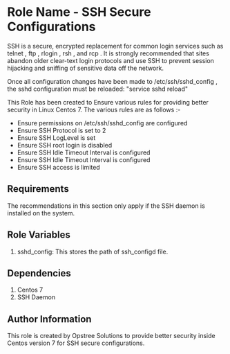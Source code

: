 Role Name - SSH Secure Configurations
=====================================

SSH is a secure, encrypted replacement for common login services such as telnet , ftp , rlogin , rsh , and rcp . It is strongly recommended that sites abandon older clear-text login protocols and use SSH to prevent session hijacking and sniffing of sensitive data off the network.

Once all configuration changes have been made to /etc/ssh/sshd_config , the sshd configuration must be reloaded: "service sshd reload"

This Role has been created to Ensure various rules for providing better security in Linux Centos 7. The various rules are as follows :-
- Ensure permissions on /etc/ssh/sshd_config are configured
- Ensure SSH Protocol is set to 2
- Ensure SSH LogLevel is set
- Ensure SSH root login is disabled
- Ensure SSH Idle Timeout Interval is configured
- Ensure SSH Idle Timeout Interval is configured
- Ensure SSH access is limited


Requirements
------------

The recommendations in this section only apply if the SSH daemon is installed on the system.

Role Variables
--------------

1. sshd_config: This stores the path of ssh_configd file.

Dependencies
------------

1. Centos 7
2. SSH Daemon


Author Information
------------------

This role is created by Opstree Solutions to provide better security inside Centos version 7 for SSH secure configurations.

